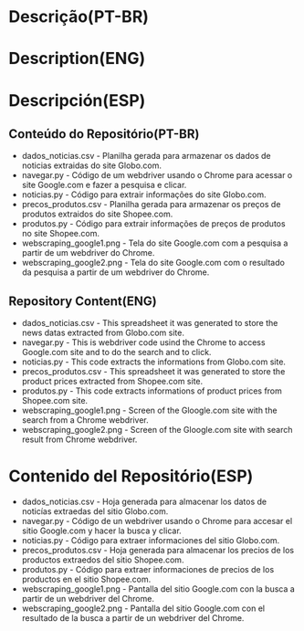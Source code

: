 # Descrição(PT-BR)
# Description(ENG)
# Descripción(ESP)

## Conteúdo do Repositório(PT-BR)
+ dados_noticias.csv - Planilha gerada para armazenar os dados de noticias extraidas do site Globo.com.  
+ navegar.py - Código de um webdriver usando o Chrome para acessar o site Google.com e fazer a pesquisa e clicar.
+ noticias.py - Código para extrair informações do site Globo.com.
+ precos_produtos.csv - Planilha gerada para armazenar os preços de produtos extraidos do site Shopee.com.
+ produtos.py - Código para extrair informações de preços de produtos no site Shopee.com.
+ webscraping_google1.png - Tela do site Google.com com a pesquisa a partir de um webdriver do Chrome.
+ webscraping_google2.png - Tela do site Google.com com o resultado da pesquisa a partir de um webdriver do Chrome.

## Repository Content(ENG)
+ dados_noticias.csv - This spreadsheet it was generated to store the news datas extracted from Globo.com site. 
+ navegar.py - This is webdriver code usind the Chrome to access Google.com site and to do the search and to click.  
+ noticias.py - This code extracts the informations from Globo.com site.
+ precos_produtos.csv - This spreadsheet it was generated to store the product prices extracted from Shopee.com site.
+ produtos.py - This code extracts informations of product prices from Shopee.com site.
+ webscraping_google1.png - Screen of the Gloogle.com site with the search from a Chrome webdriver.  
+ webscraping_google2.png - Screen of the Gloogle.com site with search result from Chrome webdriver.

# Contenido del Repositório(ESP)
+ dados_noticias.csv - Hoja generada para almacenar los datos de noticías extraedas del sitio Globo.com.
+ navegar.py - Código de un webdriver usando o Chrome para accesar el sitio Google.com y hacer la busca y clicar.
+ noticias.py - Código para extraer informaciones del sitio Globo.com.
+ precos_produtos.csv - Hoja generada para almacenar los precios de los productos extraedos del sitio Shopee.com.
+ produtos.py - Código para extraer informaciones de precios de los productos en el sitio Shopee.com.
+ webscraping_google1.png - Pantalla del sitio Google.com con la busca a partir de un webdriver del Chrome.
+ webscraping_google2.png - Pantalla del sitio Google.com con el resultado de la busca a partir de un webdriver del Chrome.
